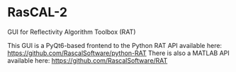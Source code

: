 # RasCAL-2
GUI for Reflectivity Algorithm Toolbox (RAT)

This GUI is a PyQt6-based frontend to the Python RAT API available here: https://github.com/RascalSoftware/python-RAT
There is also a MATLAB API available here: https://github.com/RascalSoftware/RAT
